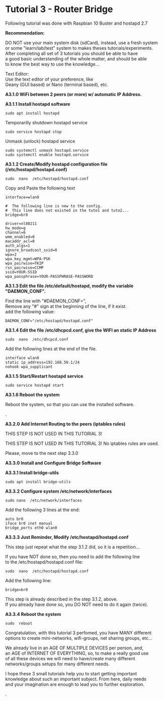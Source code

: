 # Tutorial 3 - Router Bridge  
  
Following tutorial was done with Raspbian 10 Buster and hostapd 2.7  
  
  
  
**Recommendation:**  
  
DO NOT use your main system disk (sdCard), instead, use a fresh system  
or some "learn/lab/test" system to makes theses tutorials/experiments.  
After completing all set of 3 tutorials you should be able to have  
a good basic understanding of the whole matter, and should be able  
to know the best way to use the knowledge...  
  
Text Editor:  
Use the text editor of your preference, like  
Geany (GUI based) or Nano (terminal based), etc.  
  
  
  
**A3.1.0 WiFi between 2 peers (or more) w/ automatic IP Address.**  
  
  
**A3.1.1 Install hostapd software**  
  
	sudo apt install hostapd  
  
Temporarilly shutdown hostapd service  
  
	sudo service hostapd stop  
  
Unmask (unlock) hostapd service  
  
	sudo systemctl unmask hostapd.service  
	sudo systemctl enable hostapd.service  
  
  
**A3.1.2 Create/Modify hostapd configuration file (/etc/hostapd/hostapd.conf)**  
  
	sudo  nano  /etc/hostapd/hostapd.conf  
  
Copy and Paste the following text  
  
```
interface=wlan0  

#  The following line is new to the config.
#  This line does not existed in the tuto1 and tuto2...
bridge=br0

driver=nl80211  
hw_mode=g  
channel=6  
wmm_enabled=0  
macaddr_acl=0  
auth_algs=1  
ignore_broadcast_ssid=0  
wpa=2  
wpa_key_mgmt=WPA-PSK  
wpa_pairwise=TKIP  
rsn_pairwise=CCMP  
ssid=YOUR-SSID  
wpa_passphrase=YOUR-PASSPHRASE-PASSWORD  
```
  
  
  
**A3.1.3 Edit the file /etc/default/hostapd, modify the variable "DAEMON_CONF".**  
  
Find the line with "#DAEMON_CONF=",   
Remove any "#" sign at the beginning of the line, if it exist.  
add the following value:  
  
```
DAEMON_CONF="/etc/hostapd/hostapd.conf"  
```
  
  
  
**A3.1.4 Edit the file /etc/dhcpcd.conf, give the WIFI an static IP Address**  
  
  
	sudo  nano  /etc/dhcpcd.conf  
  
Add the following lines at the end of the file.  
  
```
interface wlan0  
static ip_address=192.168.50.1/24  
nohook wpa_supplicant  
```
  
  
  
**A3.1.5 Start/Restart hostapd service**  
  
  
	sudo service hostapd start  
  
  
  
**A3.1.6 Reboot the system**  
  
  
Reboot the system, so that you can use the installed software.   
  
  
  
.

**A3.2.0 Add Internet Routing to the peers (iptables rules)**  
  
THIS STEP IS NOT USED IN THIS TUTORIAL 3!  
  
THIS STEP IS NOT USED IN THIS TUTORIAL 3! No iptables rules are used.  
  
Please, move to the next step 3.3.0  
  
  
  
**A3.3.0 Install and Configure Bridge Software**  
  
  
**A3.3.1 Install bridge-utils**  
  
	sudo apt install bridge-utils
  
  
  
**A3.3.2 Configure system  /etc/network/interfaces**  
  
	sudo nano  /etc/network/interfaces  
  
Add the following 3 lines at the end:  
  
```
auto br0
iface br0 inet manual
bridge_ports eth0 wlan0
```
  
  
  
**A3.3.3 Just Reminder, Modify  /etc/hostapd/hostapd.conf**  
  
This step just repeat what the step 3.1.2 did, so it is a repetition...  
  
If you have NOT done so, then you need to add the following line  
to the  /etc/hostapd/hostapd.conf  file:  
  
	sudo  nano  /etc/hostapd/hostapd.conf  
  
Add the following line:  
  
```
bridge=br0
```
  
  
This step is already described in the step 3.1.2, above.  
If you already have done so, you DO NOT need to do it again (twice).  
  
  
  
**A3.3.4 Reboot the system**  
  
	sudo  reboot  
  
  
Congratulation, with this tutorial 3 perfomed, you have MANY different  
options to create mini-networks, wifi-groups, net sharing groups, etc...  
  
We already live in an AGE OF MULTIPLE DEVICES per person, and,  
an AGE of INTERNET OF EVERYTHING, so, to make a really good use  
of all these devices we will need to have/create many different  
networks/groups setups for many different needs.  
  
I hope these 3 small tutorials help you to start getting important  
knowledge about such an important subject. From here, daily needs  
and your imagination are enough to lead you to further exploration.  
  
  
  
.
